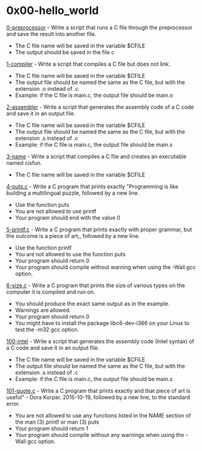 # 0x00-hello_world
[0-preprocessor](https://github.com/JoGMG/alx-low_level_programming/blob/main/0x00-hello_world/0-preprocessor) - Write a script that runs a C file through the preprocessor and save the result into another file.
- The C file name will be saved in the variable $CFILE
- The output should be saved in the file c

[1-compiler](https://github.com/JoGMG/alx-low_level_programming/blob/main/0x00-hello_world/1-compiler) - Write a script that compiles a C file but does not link.
- The C file name will be saved in the variable $CFILE
- The output file should be named the same as the C file, but with the extension .o instead of .c
- Example: if the C file is main.c, the output file should be main.o

[2-assembler](https://github.com/JoGMG/alx-low_level_programming/blob/main/0x00-hello_world/2-assembler) - Write a script that generates the assembly code of a C code and save it in an output file.
- The C file name will be saved in the variable $CFILE
- The output file should be named the same as the C file, but with the extension .s instead of .c
- Example: if the C file is main.c, the output file should be main.s

[3-name](https://github.com/JoGMG/alx-low_level_programming/blob/main/0x00-hello_world/3-name) - Write a script that compiles a C file and creates an executable named cisfun.
- The C file name will be saved in the variable $CFILE

[4-puts.c](https://github.com/JoGMG/alx-low_level_programming/blob/main/0x00-hello_world/4-puts.c) - Write a C program that prints exactly "Programming is like building a multilingual puzzle, followed by a new line.
- Use the function puts
- You are not allowed to use printf
- Your program should end with the value 0

[5-printf.c](https://github.com/JoGMG/alx-low_level_programming/blob/main/0x00-hello_world/5-printf.c) - Write a C program that prints exactly with proper grammar, but the outcome is a piece of art,, followed by a new line.
- Use the function printf
- You are not allowed to use the function puts
- Your program should return 0
- Your program should compile without warning when using the -Wall gcc option.

[6-size.c](https://github.com/JoGMG/alx-low_level_programming/blob/main/0x00-hello_world/6-size.c) - Write a C program that prints the size of various types on the computer it is compiled and run on.
- You should produce the exact same output as in the example.
- Warnings are allowed.
- Your program should return 0
- You might have to install the package libc6-dev-i386 on your Linux to test the -m32 gcc option.

[100-intel](https://github.com/JoGMG/alx-low_level_programming/blob/main/0x00-hello_world/100-intel) - Write a script that generates the assembly code (Intel syntax) of a C code and save it in an output file.
- The C file name will be saved in the variable $CFILE
- The output file should be named the same as the C file, but with the extension .s instead of .c
- Example: if the C file is main.c, the output file should be main.s

[101-quote.c](https://github.com/JoGMG/alx-low_level_programming/blob/main/0x00-hello_world/101-quote.c) - Write a C program that prints exactly and that piece of art is useful" - Dora Korpar, 2015-10-19, followed by a new line, to the standard error.
- You are not allowed to use any functions listed in the NAME section of the man (3) printf or man (3) puts
- Your program should return 1
- Your program should compile without any warnings when using the -Wall gcc option.
